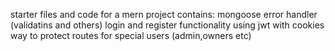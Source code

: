 starter files and code for a mern project
contains:
  mongoose error handler (validatins and others)
  login and register functionality using jwt with cookies
  way to protect routes for special users (admin,owners etc)
  
